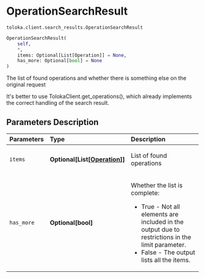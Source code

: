 # OperationSearchResult
`toloka.client.search_results.OperationSearchResult`

```python
OperationSearchResult(
    self,
    *,
    items: Optional[List[Operation]] = None,
    has_more: Optional[bool] = None
)
```

The list of found operations and whether there is something else on the original request


It's better to use TolokaClient.get_operations(),
which already implements the correct handling of the search result.

## Parameters Description

| Parameters | Type | Description |
| :----------| :----| :-----------|
`items`|**Optional\[List\[[Operation](toloka.client.operations.Operation.md)\]\]**|<p>List of found operations</p>
`has_more`|**Optional\[bool\]**|<p>Whether the list is complete:</p> <ul> <li>True - Not all elements are included in the output due to restrictions in the limit parameter.</li> <li>False - The output lists all the items.</li> </ul>

